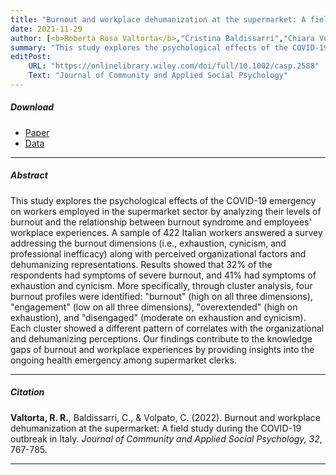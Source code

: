 ```yaml
---
title: "Burnout and workplace dehumanization at the supermarket: A field study during the COVID-19 outbreak in Italy" 
date: 2021-11-29
author: [<b>Roberta Rosa Valtorta</b>,"Cristina Baldissarri","Chiara Volpato"]
summary: "This study explores the psychological effects of the COVID-19 emergency on supermarket workers in Italy, focusing on burnout levels and the relationship between burnout and employees' workplace experiences in terms of dehumanization."
editPost:
    URL: "https://onlinelibrary.wiley.com/doi/full/10.1002/casp.2588"
    Text: "Journal of Community and Applied Social Psychology"
---
```


##### Download

<ul>

<li><a href="binge-watching.pdf" target="_blank">Paper</a></li>
<li><a href="https://osf.io/29mqa/" target="_blank">Data</a></li>

</ul>

------------------------------------------------------------------------

##### Abstract

This study explores the psychological effects of the COVID-19 emergency on workers employed in the supermarket sector by analyzing their levels of burnout and the relationship between burnout syndrome and employees' workplace experiences. A sample of 422 Italian workers answered a survey addressing the burnout dimensions (i.e., exhaustion, cynicism, and professional inefficacy) along with perceived organizational factors and dehumanizing representations. Results showed that 32% of the respondents had symptoms of severe burnout, and 41% had symptoms of exhaustion and cynicism. More specifically, through cluster analysis, four burnout profiles were identified: "burnout" (high on all three dimensions), "engagement" (low on all three dimensions), "overextended" (high on exhaustion), and "disengaged" (moderate on exhaustion and cynicism). Each cluster showed a different pattern of correlates with the organizational and dehumanizing perceptions. Our findings contribute to the knowledge gaps of burnout and workplace experiences by providing insights into the ongoing health emergency among supermarket clerks.

------------------------------------------------------------------------

##### Citation

**Valtorta, R. R.**, Baldissarri, C., & Volpato, C. (2022). Burnout and workplace dehumanization at the supermarket: A field study during the COVID-19 outbreak in Italy. *Journal of Community and Applied Social Psychology, 32*, 767-785.

------------------------------------------------------------------------

